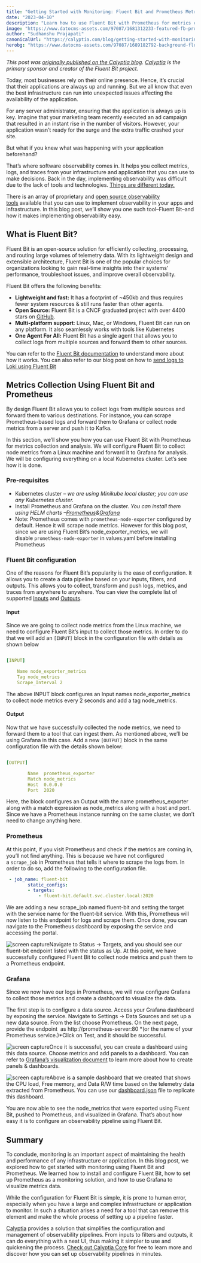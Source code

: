 ```yaml
---
title: "Getting Started with Monitoring: Fluent Bit and Prometheus Metrics 101"
date: "2023-04-10"
description: "Learn how to use Fluent Bit with Prometheus for metrics collection and using Grafana for analysis. We will be configuring everything on a local K8s cluster."
image: "https://www.datocms-assets.com/97087/1681312233-featured-fb-prometheus.webp?auto=format&fit=max&w=1200"
author: "Sudhanshu Prajapati"
canonicalUrl: "https://calyptia.com/blog/getting-started-with-monitoring-fluent-bit-and-prometheus-metrics-101"
herobg: "https://www.datocms-assets.com/97087/1689182792-background-fluent-bit.png"
---
```

*This post was [originally published on the Calyptia blog](https://calyptia.com/blog/getting-started-with-monitoring-fluent-bit-and-prometheus-metrics-101). [Calyptia](https://calyptia.com) is the primary sponsor and creator of the Fluent Bit project.*

Today, most businesses rely on their online presence. Hence, it’s crucial that their applications are always up and running. But we all know that even the best infrastructure can run into unexpected issues affecting the availability of the application.

For any server administrator, ensuring that the application is always up is key. Imagine that your marketing team recently executed an ad campaign that resulted in an instant rise in the number of visitors. However, your application wasn’t ready for the surge and the extra traffic crashed your site.

But what if you knew what was happening with your application beforehand?

That’s where software observability comes in. It helps you collect metrics, logs, and traces from your infrastructure and application that you can use to make decisions. Back in the day, implementing observability was difficult due to the lack of tools and technologies. [Things are different today.](https://calyptia.com/blog/avoiding-tool-sprawl-in-your-observability-stack)

There is an array of proprietary and [open source observability tools](https://calyptia.com/blog/the-top-open-source-tools-for-observability) available that you can use to implement observability in your apps and infrastructure. In this blog post, we’ll show you one such tool–Fluent Bit–and how it makes implementing observability easy.

## What is Fluent Bit?

Fluent Bit is an open-source solution for efficiently collecting, processing, and routing large volumes of telemetry data. With its lightweight design and extensible architecture, Fluent Bit is one of the popular choices for organizations looking to gain real-time insights into their systems’ performance, troubleshoot issues, and improve overall observability.

Fluent Bit offers the following benefits:

* **Lightweight and fast:** It has a footprint of ~450kb and thus requires fewer system resources & still runs faster than other agents.
* **Open Source:** Fluent Bit is a CNCF graduated project with over 4400 stars on [GitHub](https://github.com/fluent/fluent-bit).
* **Multi-platform support**: Linux, Mac, or Windows, Fluent Bit can run on any platform. It also seamlessly works with tools like Kubernetes
* **One Agent For All:** Fluent Bit has a single agent that allows you to collect logs from multiple sources and forward them to other sources.

You can refer to the [Fluent Bit documentation](https://docs.fluentbit.io/manual/) to understand more about how it works. You can also refer to our blog post on how to [send logs to Loki using Fluent Bit](https://calyptia.com/blog/how-to-send-logs-to-loki-using-fluent-bit)

## Metrics Collection Using Fluent Bit and Prometheus

By design Fluent Bit allows you to collect logs from multiple sources and forward them to various destinations. For instance, you can scrape Prometheus-based logs and forward them to Grafana or collect node metrics from a server and push it to Kafka.

In this section, we’ll show you how you can use Fluent Bit with Prometheus for metrics collection and analysis. We will configure Fluent Bit to collect node metrics from a Linux machine and forward it to Grafana for analysis. We will be configuring everything on a local Kubernetes cluster. Let’s see how it is done.

### Pre-requisites

* Kubernetes cluster – *we are using Minikube local cluster; you can use any Kubernetes cluster.*
* Install Prometheus and Grafana on the cluster. *You can install them using HELM charts –*[*Prometheus*](https://github.com/prometheus-community/helm-charts)*&*[*Grafana*](https://github.com/grafana/helm-charts)
* Note: Prometheus comes with `prometheus-node-exporter` configured by default. Hence it will scrape node metrics. However for this blog post, since we are using Fluent Bit’s node\_exporter\_metrics, we will disable `prometheus-node-exporter` in values.yaml before installing Prometheus

### Fluent Bit configuration

One of the reasons for Fluent Bit’s popularity is the ease of configuration. It allows you to create a data pipeline based on your inputs, filters, and outputs. This allows you to collect, transform and push logs, metrics, and traces from anywhere to anywhere. You can view the complete list of supported [Inputs](https://docs.fluentbit.io/manual/pipeline/inputs) and [Outputs](https://docs.fluentbit.io/manual/pipeline/outputs).

#### Input

Since we are going to collect node metrics from the Linux machine, we need to configure Fluent Bit’s input to collect those metrics. In order to do that we will add an `[INPUT]` block in the configuration file with details as shown below


```yaml

[INPUT]

    Name node_exporter_metrics
    Tag node_metrics
    Scrape_Interval 2
```
The above INPUT block configures an Input names node\_exporter\_metrics to collect node metrics every 2 seconds and add a tag node\_metrics.

#### Output

Now that we have successfully collected the node metrics, we need to forward them to a tool that can ingest them. As mentioned above, we’ll be using Grafana in this case. Add a new `[OUTPUT]` block in the same configuration file with the details shown below:


```yaml

[OUTPUT]

    	Name  prometheus_exporter
    	Match node_metrics
    	Host  0.0.0.0
    	Port  2020
```
Here, the block configures an Output with the name prometheus\_exporter along with a match expression as node\_metrics along with a host and port. Since we have a Prometheus instance running on the same cluster, we don’t need to change anything here.

### Prometheus

At this point, if you visit Prometheus and check if the metrics are coming in, you’ll not find anything. This is because we have not configured a `scrape_job` in Prometheus that tells it where to scrape the logs from. In order to do so, add the following to the configuration file.


```yaml
 - job_name: fluent-bit
    	static_configs:
      	- targets:
        	- fluent-bit.default.svc.cluster.local:2020
```
We are adding a new scrape\_job named fluent-bit and setting the target with the service name for the fluent-bit service. With this, Prometheus will now listen to this endpoint for logs and scrape them. Once done, you can navigate to the Prometheus dashboard by exposing the service and accessing the portal.

![screen capture](https://calyptia.com/_next/image?url=https://www.datocms-assets.com/97087/1681312448-prometheus-dashboard.png&w=3840&q=75)Navigate to Status -> Targets, and you should see our fluent-bit endpoint listed with the status as Up. At this point, we have successfully configured Fluent Bit to collect node metrics and push them to a Prometheus endpoint. 

### Grafana

Since we now have our logs in Prometheus, we will now configure Grafana to collect those metrics and create a dashboard to visualize the data. 

The first step is to configure a data source. Access your Grafana dashboard by exposing the service. Navigate to Settings -> Data Sources and set up a new data source. From the list choose Prometheus. On the next page, provide the endpoint  as http://prometheus-server:80 *(or the name of your Prometheus service.)*Click on Test, and it should be successful.

![screen capture](https://calyptia.com/_next/image?url=https://www.datocms-assets.com/97087/1681312498-prometheus-screen.png&w=3840&q=75)Once it is successful, you can create a dashboard using this data source. Choose metrics and add panels to a dashboard. You can refer to [Grafana’s visualization document](https://grafana.com/docs/grafana/latest/panels-visualizations/) to learn more about how to create panels & dashboards. 

![screen capture](https://calyptia.com/_next/image?url=https://www.datocms-assets.com/97087/1681312529-grafana-dashboard.png&w=3840&q=75)Above is a sample dashboard that we created that shows the CPU load, Free memory, and Data R/W time based on the telemetry data extracted from Prometheus. You can use our [dashboard.json](https://gist.github.com/sudhanshu456/7476fc89bec0485481fc11e3e44fcbc4) file to replicate this dashboard. 

You are now able to see the node\_metrics that were exported using Fluent Bit, pushed to Prometheus, and visualized in Grafana. That’s about how easy it is to configure an observability pipeline using Fluent Bit. 

## Summary

To conclude, monitoring is an important aspect of maintaining the health and performance of any infrastructure or application. In this blog post, we explored how to get started with monitoring using Fluent Bit and Prometheus. We learned how to install and configure Fluent Bit, how to set up Prometheus as a monitoring solution, and how to use Grafana to visualize metrics data.

While the configuration for Fluent Bit is simple, it is prone to human error, especially when you have a large and complex infrastructure or application to monitor. In such a situation arises a need for a tool that can remove this element and make the whole process of setting up a pipeline faster. 

[Calyptia](https://calyptia.com/products/calyptia-core) provides a solution that simplifies the configuration and management of observability pipelines. From inputs to filters and outputs, it can do everything with a neat UI, thus making it simpler to use and quickening the process. [Check out Calyptia Core](https://calyptia.com/products/calyptia-core) for free to learn more and discover how you can set up observability pipelines in minutes.

